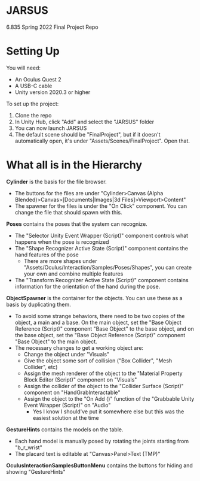 # JARSUS
6.835 Spring 2022 Final Project Repo

# Setting Up
You will need:
* An Oculus Quest 2
* A USB-C cable
* Unity version 2020.3 or higher

To set up the project:
1. Clone the repo
2. In Unity Hub, click "Add" and select the "JARSUS" folder
3. You can now launch JARSUS
4. The default scene should be "FinalProject", but if it doesn't automatically open, it's under "Assets/Scenes/FinalProject". Open that.

# What all is in the Hierarchy
**Cylinder** is the basis for the file browser.
* The buttons for the files are under "Cylinder>Canvas (Alpha Blended)>Canvas>[Documents|Images|3d Files]>Viewport>Content"
* The spawner for the files is under the "On Click" component. You can change the file that should spawn with this.

**Poses** contains the poses that the system can recognize.
* The "Selector Unity Event Wrapper (Script)" component controls what happens when the pose is recognized
* The "Shape Recognizer Active State (Script)" component contains the hand features of the pose
  * There are more shapes under "Assets/Oculus/Interaction/Samples/Poses/Shapes", you can create your own and combine multiple features
* The "Transform Recognizer Active State (Script)" component contains information for the orientation of the hand during the pose.

**ObjectSpawner** is the container for the objects. You can use these as a basis by duplicating them.
* To avoid some strange behaviors, there need to be two copies of the object, a main and a base. On the main object, set the "Base Object Reference (Script)" component "Base Object" to the base object, and on the base object, set the "Base Object Reference (Script)" component "Base Object" to the main object.
* The necessary changes to get a working object are:
  * Change the object under "Visuals"
  * Give the object some sort of collision ("Box Collider", "Mesh Collider", etc)
  * Assign the mesh renderer of the object to the "Material Property Block Editor (Script)" component on "Visuals"
  * Assign the collider of the object to the "Collider Surface (Script)" component on "HandGrabInteractable"
  * Assign the object to the "On Add ()" function of the "Grabbable Unity Event Wrapper (Script)" on "Audio"
    * Yes I know I should've put it somewhere else but this was the easiest solution at the time

**GestureHints** contains the models on the table.
* Each hand model is manually posed by rotating the joints starting from "b_r_wrist"
* The placard text is editable at "Canvas>Panel>Text (TMP)"

**OculusInteractionSamplesButtonMenu** contains the buttons for hiding and showing "GestureHints"
